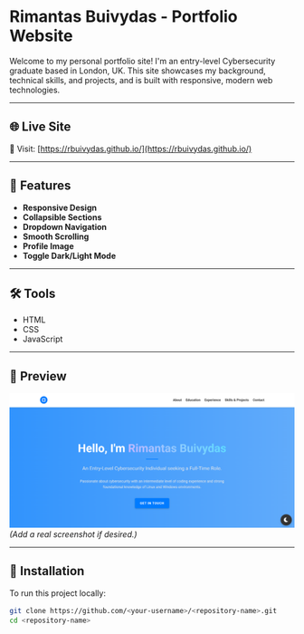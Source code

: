 # Rimantas Buivydas - Portfolio Website

Welcome to my personal portfolio site! I'm an entry-level Cybersecurity graduate based in London, UK. This site showcases my background, technical skills, and projects, and is built with responsive, modern web technologies.

---

## 🌐 Live Site

🚀 Visit: [https://rbuivydas.github.io/](https://rbuivydas.github.io/)

---

## 📁 Features

- **Responsive Design** 
- **Collapsible Sections**
- **Dropdown Navigation**
- **Smooth Scrolling**
- **Profile Image**
- **Toggle Dark/Light Mode**

---

## 🛠 Tools

- HTML
- CSS
- JavaScript

---

## 📸 Preview

![Screenshot of website](screenshot.png)  
*(Add a real screenshot if desired.)*

---

## 🔧 Installation

To run this project locally:

```bash
git clone https://github.com/<your-username>/<repository-name>.git
cd <repository-name>
